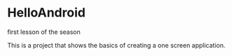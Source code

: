# HelloAndroid
first lesson of the season

This is a project that shows the basics of creating a one screen application.
